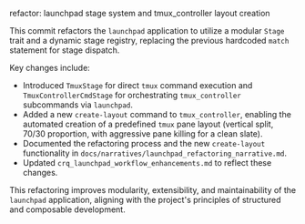 refactor: launchpad stage system and tmux_controller layout creation

This commit refactors the `launchpad` application to utilize a modular `Stage` trait and a dynamic stage registry, replacing the previous hardcoded `match` statement for stage dispatch.

Key changes include:
- Introduced `TmuxStage` for direct `tmux` command execution and `TmuxControllerCmdStage` for orchestrating `tmux_controller` subcommands via `launchpad`.
- Added a new `create-layout` command to `tmux_controller`, enabling the automated creation of a predefined `tmux` pane layout (vertical split, 70/30 proportion, with aggressive pane killing for a clean slate).
- Documented the refactoring process and the new `create-layout` functionality in `docs/narratives/launchpad_refactoring_narrative.md`.
- Updated `crq_launchpad_workflow_enhancements.md` to reflect these changes.

This refactoring improves modularity, extensibility, and maintainability of the `launchpad` application, aligning with the project's principles of structured and composable development.